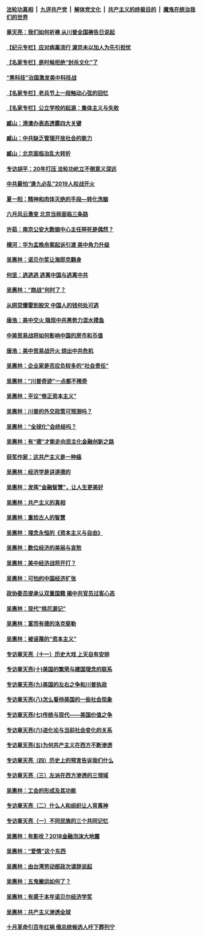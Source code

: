 ####  [法轮功真相](../../../../basic/blob/master/README.md?t=07010431) &nbsp;|&nbsp; [九评共产党](../../../../9ping.md/blob/master/README.md?t=07010431) &nbsp;|&nbsp; [解体党文化](../../../../jtdwh.md/blob/master/README.md?t=07010431)  &nbsp;|&nbsp; [共产主义的终极目的](../../../../gczydzjmd.md/blob/master/README.md?t=07010431) &nbsp;|&nbsp; [魔鬼在统治我们的世界](../../../../mgztzwmdsj.md/blob/master/README.md?t=07010431) 

#### [章天亮：我们如何祈祷 从川普全国祷告日说起](../pages/nsc423/n11944627.md?t=07010431) 

#### [【纪元专栏】应对病毒流行 渥京未以加人为先引担忧](../pages/nsc423/n11875714.md?t=07010431) 

#### [【名家专栏】是时候拒绝“封杀文化”了](../pages/nsc423/n11814093.md?t=07010431) 

#### [“黑科技”治国激发美中科技战](../pages/nsc423/n11638056.md?t=07010431) 

#### [【名家专栏】老兵节上一段触动心弦的回忆](../pages/nsc423/n11646016.md?t=07010431) 

#### [【名家专栏】公立学校的起源：集体主义与失败](../pages/nsc423/n11601833.md?t=07010431) 

#### [臧山：港澳办表态透露四大关键](../pages/nsc423/n11421628.md?t=07010431) 

#### [臧山：中共缺乏管理开放社会的能力](../pages/nsc423/n11407457.md?t=07010431) 

#### [臧山：北京面临治乱大转折](../pages/nsc423/n11406895.md?t=07010431) 

#### [专访胡平：20年打压 法轮功屹立不倒意义深远](../pages/nsc423/n11398800.md?t=07010431) 

#### [中共最怕“逢九必乱”2019人权战开火](../pages/nsc423/n11385248.md?t=07010431) 

#### [夏一阳：精神和肉体灭绝的手段—转化洗脑](../pages/nsc423/n11368250.md?t=07010431) 

#### [六月风云激变 北京当局面临三条路](../pages/nsc423/n11313668.md?t=07010431) 

#### [许茹：南京公安大数据中心主任猝死是偶然？](../pages/nsc423/n11064744.md?t=07010431) 

#### [横河：华为孟晚舟案起诉引渡 美中角力升级](../pages/nsc423/n11027230.md?t=07010431) 

#### [吴惠林：诺贝尔奖让海耶克翻身](../pages/nsc423/n10890049.md?t=07010431) 

#### [何坚：逃逃逃 逃离中国与逃离中共](../pages/nsc423/n10592891.md?t=07010431) 

#### [吴惠林：“商战”何时了？](../pages/nsc423/n10573558.md?t=07010431) 

#### [从网贷爆雷到股灾 中国人的钱何处可逃](../pages/nsc423/n10572800.md?t=07010431) 

#### [唐浩：美中交火 隐现中共黑势力混水摸鱼](../pages/nsc423/n10544040.md?t=07010431) 

#### [中美贸易战将如何影响中国的房市和币值](../pages/nsc423/n10543697.md?t=07010431) 

#### [唐浩：美中贸易战开火 烧出中共危机](../pages/nsc423/n10540126.md?t=07010431) 

#### [吴惠林：企业家是否应负较多的“社会责任”](../pages/nsc423/n10535022.md?t=07010431) 

#### [吴惠林：“川普奇迹”一点都不稀奇](../pages/nsc423/n10512808.md?t=07010431) 

#### [吴惠林：平议“修正资本主义”](../pages/nsc423/n10495724.md?t=07010431) 

#### [吴惠林：川普的外交政策可预测吗？](../pages/nsc423/n10462387.md?t=07010431) 

#### [吴惠林：“全球化”会终结吗？](../pages/nsc423/n10452838.md?t=07010431) 

#### [吴惠林：有“德”才能走向民主化金融创新之路](../pages/nsc423/n10432292.md?t=07010431) 

#### [获奖作家：这共产主义是一种癌](../pages/nsc423/n10431541.md?t=07010431) 

#### [吴惠林：经济学是讲道德的](../pages/nsc423/n10398014.md?t=07010431) 

#### [吴惠林：发挥“金融智慧”，让人生更美好](../pages/nsc423/n10375019.md?t=07010431) 

#### [吴惠林：共产主义的真相](../pages/nsc423/n10351394.md?t=07010431) 

#### [吴惠林：重拾古人的智慧](../pages/nsc423/n10337691.md?t=07010431) 

#### [吴惠林：理念永恒的《资本主义与自由》](../pages/nsc423/n10316274.md?t=07010431) 

#### [吴惠林：数位经济的美丽与哀愁](../pages/nsc423/n10292946.md?t=07010431) 

#### [吴惠林：美中经济战将开打？](../pages/nsc423/n10258825.md?t=07010431) 

#### [吴惠林：可怕的中国经济扩张](../pages/nsc423/n10219147.md?t=07010431) 

#### [政协委员提承认双重国籍 揭中共官员过客心态](../pages/nsc423/n10208809.md?t=07010431) 

#### [吴惠林：现代“桃花源记”](../pages/nsc423/n10185234.md?t=07010431) 

#### [吴惠林：富而有德的洛克斐勒](../pages/nsc423/n10142264.md?t=07010431) 

#### [吴惠林：被诬蔑的“资本主义”](../pages/nsc423/n10124816.md?t=07010431) 

#### [专访章天亮（十一）历史大戏 上天自有安排](../pages/nsc423/n10094905.md?t=07010431) 

#### [专访章天亮(十)美国的繁荣与建国理念的联系](../pages/nsc423/n10094899.md?t=07010431) 

#### [专访章天亮(九)美国的左右之争和川普执政](../pages/nsc423/n10094889.md?t=07010431) 

#### [专访章天亮(八)怎么看待美国的一些社会现象](../pages/nsc423/n10094857.md?t=07010431) 

#### [专访章天亮(七)传统与现代——美国价值之争](../pages/nsc423/n10093140.md?t=07010431) 

#### [专访章天亮(六)进化论与当前社会变化的关系](../pages/nsc423/n10092036.md?t=07010431) 

#### [专访章天亮(五)为何共产主义在西方不断渗透](../pages/nsc423/n10083620.md?t=07010431) 

#### [专访章天亮（四）历史上的预言告诉我们什么](../pages/nsc423/n10083606.md?t=07010431) 

#### [专访章天亮（三）左派在西方渗透的三领域](../pages/nsc423/n10081115.md?t=07010431) 

#### [吴惠林：工会的形成及其功能](../pages/nsc423/n10080633.md?t=07010431) 

#### [专访章天亮（二）什么人和组织让人背离神](../pages/nsc423/n10076637.md?t=07010431) 

#### [专访章天亮（一）不同民族的三个共同记忆](../pages/nsc423/n10074188.md?t=07010431) 

#### [吴惠林：有影呒？2018金融泡沫大地震](../pages/nsc423/n10040534.md?t=07010431) 

#### [吴惠林：“爱情”这个东西](../pages/nsc423/n10019423.md?t=07010431) 

#### [吴惠林：由台湾劳动部政次请辞说起](../pages/nsc423/n9979679.md?t=07010431) 

#### [吴惠林：五鬼搬运如何了？](../pages/nsc423/n9925338.md?t=07010431) 

#### [吴惠林：有感于本年诺贝尔经济学奖](../pages/nsc423/n9871883.md?t=07010431) 

#### [吴惠林：共产主义渗透全球](../pages/nsc423/n9812748.md?t=07010431) 

#### [十月革命引百年红祸 俄总统候选人吁下葬列宁](../pages/nsc423/n9810182.md?t=07010431) 

